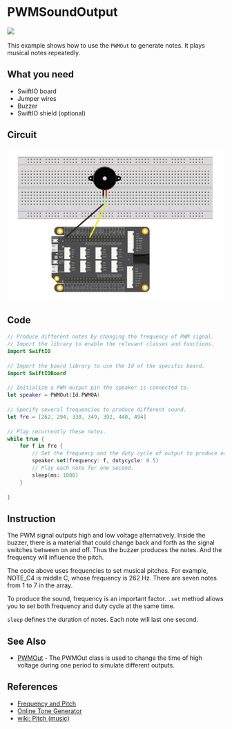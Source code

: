 # PWMSoundOutput

![](../../.gitbook/assets/PWM%20%281%29.gif)

This example shows how to use the `PWMOut` to generate notes. It plays musical notes repeatedly.

## What you need

* SwiftIO board
* Jumper wires
* Buzzer
* SwiftIO shield \(optional\)

## Circuit

![](../../.gitbook/assets/PWMSoundOutput%20%281%29%20%281%29.png)

## Code

```swift
// Produce different notes by changing the frequency of PWM signal.
// Import the library to enable the relevant classes and functions.
import SwiftIO

// Import the board library to use the Id of the specific board.
import SwiftIOBoard

// Initialize a PWM output pin the speaker is connected to.
let speaker = PWMOut(Id.PWM0A)

// Specify several frequencies to produce different sound.
let fre = [262, 294, 330, 349, 392, 440, 494]

// Play recurrently these notes.
while true {
    for f in fre {
        // Set the frequency and the duty cycle of output to produce each note.
        speaker.set(frequency: f, dutycycle: 0.5)
        // Play each note for one second.
        sleep(ms: 1000)
    }
    
}
```

## Instruction

The PWM signal outputs high and low voltage alternatively. Inside the buzzer, there is a material that could change back and forth as the signal switches between on and off. Thus the buzzer produces the notes. And the frequency will influence the pitch. 

The code above uses frequencies to set musical pitches. For example, NOTE\_C4 is middle C, whose frequency is 262 Hz. There are seven notes from 1 to 7 in the array. 

To produce the sound, frequency is an important factor. `.set` method allows you to set both frequency and duty cycle at the same time.

`sleep` defines the duration of notes. Each note will last one second.

## See Also

* [PWMOut](https://swiftioapi.madmachine.io/Classes/PWMOut.html) - The PWMOut class is used to change the time of high voltage during one period to simulate different outputs. 

## References

* [Frequency and Pitch](http://www.vias.org/crowhurstba/crowhurst_basic_audio_vol1_006.html)
* [Online Tone Generator](https://www.szynalski.com/tone-generator/)
* [wiki: Pitch \(music\)](https://en.wikipedia.org/wiki/Pitch_%28music%29)

